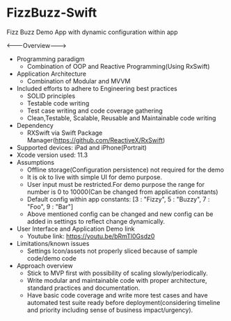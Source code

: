# FizzBuzz-Swift
Fizz Buzz Demo App with dynamic configuration within app


<---Overview--->
* Programming paradigm
  * Combination of OOP and Reactive Programming(Using RxSwift)
* Application Architecture
  * Combination of Modular and MVVM
* Included efforts to adhere to Engineering best practices
  * SOLID principles
  * Testable code writing
  * Test case writing and code coverage gathering
  * Clean,Testable, Scalable, Reusable and Maintainable code writing
* Dependency
  * RXSwift via Swift Package Manager(https://github.com/ReactiveX/RxSwift) 
* Supported devices: iPad and iPhone(Portrait)
* Xcode  version used: 11.3
* Assumptions
  * Offline storage(Configuration persistence) not required for the demo
  * It is ok to live with simple UI for demo purpose.
  * User input must be restricted.For demo purpose the range for number is 0 to 10000(Can be changed from application constants)
  * Default config within app constants: [3 : "Fizzy", 5 : "Buzzy", 7 : "Foo", 9 : "Bar"]
  * Above mentioned config can be changed and new config can be added in settings to reflect change dynamically.
* User Interface and Application Demo link
  * Youtube link: https://youtu.be/bRmTl0Gsdz0
* Limitations/known issues
  * Settings Icon/assets not properly sliced because of sample code/demo code 
* Approach overview
  * Stick to MVP first with possibility of scaling slowly/periodically.
  * Write modular and maintainable code with proper architecture, standard practices and documentation.
  * Have basic code coverage and write more test cases and have automated test suite ready before deployment(considering timeline and priority including sense of business impact/urgency).






